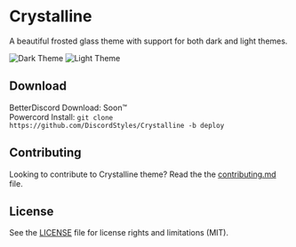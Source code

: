 # Crystalline

A beautiful frosted glass theme with support for both dark and light themes.

![Dark Theme](https://i.imgur.com/UzbOWdo.jpeg)
![Light Theme](https://i.imgur.com/6qiqGjH.jpeg)

## Download

BetterDiscord Download: Soon:tm:  
Powercord Install: `git clone https://github.com/DiscordStyles/Crystalline -b deploy`

## Contributing

Looking to contribute to Crystalline theme? Read the the [contributing.md](https://github.com/DiscordStyles/Crystalline/blob/main/CONTRIBUTING.md) file.

## License

See the [LICENSE](https://github.com/DiscordStyles/Crystalline/blob/main/LICENSE.md) file for license rights and limitations (MIT).
